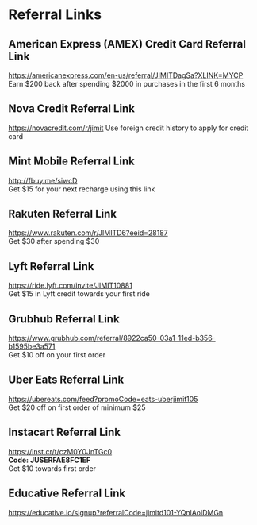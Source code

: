 # Referral Links

## American Express (AMEX) Credit Card Referral Link
<https://americanexpress.com/en-us/referral/JIMITDagSa?XLINK=MYCP>  
Earn $200 back after spending $2000 in purchases in the first 6 months

## Nova Credit Referral Link
<https://novacredit.com/r/jimit>
Use foreign credit history to apply for credit card  

## Mint Mobile Referral Link
<http://fbuy.me/siwcD>  
Get $15 for your next recharge using this link

## Rakuten Referral Link
<https://www.rakuten.com/r/JIMITD6?eeid=28187>  
Get $30 after spending $30

## Lyft Referral Link
<https://ride.lyft.com/invite/JIMIT10881>  
Get $15 in Lyft credit towards your first ride

## Grubhub Referral Link
<https://www.grubhub.com/referral/8922ca50-03a1-11ed-b356-b1595be3a571>  
Get $10 off on your first order

## Uber Eats Referral Link
<https://ubereats.com/feed?promoCode=eats-uberjimit105>  
Get $20 off on first order of minimum $25

## Instacart Referral Link
<https://inst.cr/t/czM0Y0JnTGc0>  
**Code: JUSERFAE8FC1EF**  
Get $10 towards first order

## Educative Referral Link
<https://educative.io/signup?referralCode=jimitd101-YQnlAolDMGn>
